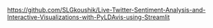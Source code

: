https://github.com/SLGkoushik/Live-Twitter-Sentiment-Analysis-and-Interactive-Visualizations-with-PyLDAvis-using-Streamlit

